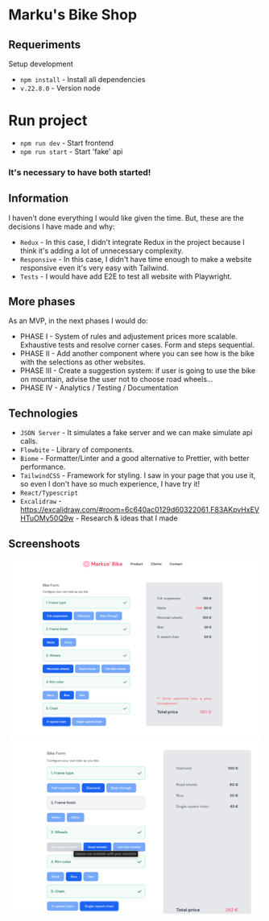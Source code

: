 # Marku's Bike Shop

## Requeriments

Setup development

- `npm install` - Install all dependencies
- `v.22.8.0` - Version node

# Run project

- `npm run dev` - Start frontend
- `npm run start` - Start 'fake' api

### It's necessary to have both started!

## Information

I haven't done everything I would like given the time. But, these are the decisions I have made and why:

- `Redux` - In this case, I didn't integrate Redux in the project because I think it's adding a lot of unnecessary complexity.
- `Responsive` - In this case, I didn't have time enough to make a website responsive even it's very easy with Tailwind.
- `Tests` - I would have add E2E to test all website with Playwright.

## More phases

As an MVP, in the next phases I would do:

- PHASE I - System of rules and adjustement prices more scalable. Exhaustive tests and resolve corner cases. Form and steps sequential.
- PHASE II - Add another component where you can see how is the bike with the selections as other websites.
- PHASE III - Create a suggestion system: if user is going to use the bike on mountain, advise the user not to choose road wheels...
- PHASE IV - Analytics / Testing / Documentation

## Technologies

- `JSON Server` - It simulates a fake server and we can make simulate api calls.
- `Flowbite` - Library of components.
- `Biome` - Formatter/Linter and a good alternative to Prettier, with better performance.
- `TailwindCSS` - Framework for styling. I saw in your page that you use it, so even I don't have so much experience, I have try it!
- `React/Typescript`
- `Excalidraw` - https://excalidraw.com/#room=6c640ac0129d60322061,F83AKpvHxEVHTuOMy50Q9w - Research & ideas that I made

## Screenshoots

![Price adjustments](adjustments.png)
![Rules](rules.png)
